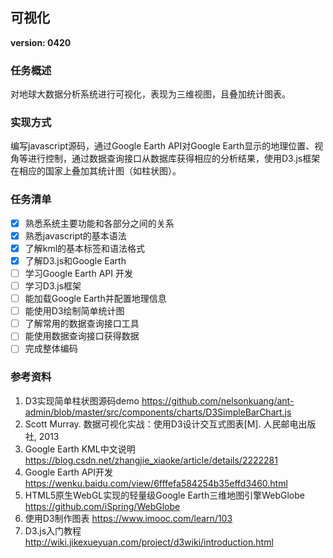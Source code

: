 ##  可视化 
**version: 0420**  
###  任务概述
对地球大数据分析系统进行可视化，表现为三维视图，且叠加统计图表。
###  实现方式
编写javascript源码，通过Google Earth API对Google Earth显示的地理位置、视角等进行控制，通过数据查询接口从数据库获得相应的分析结果，使用D3.js框架在相应的国家上叠加其统计图（如柱状图）。  
###  任务清单   
- [x]  熟悉系统主要功能和各部分之间的关系  
- [x]  熟悉javascript的基本语法    
- [x]  了解kml的基本标签和语法格式  
- [x]  了解D3.js和Google Earth  
- [ ]  学习Google Earth API 开发  
- [ ]  学习D3.js框架  
- [ ]  能加载Google Earth并配置地理信息  
- [ ]  能使用D3绘制简单统计图  
- [ ]  了解常用的数据查询接口工具  
- [ ]  能使用数据查询接口获得数据  
- [ ]  完成整体编码      
###  参考资料  
1. D3实现简单柱状图源码demo https://github.com/nelsonkuang/ant-admin/blob/master/src/components/charts/D3SimpleBarChart.js  
2. Scott Murray. 数据可视化实战：使用D3设计交互式图表[M]. 人民邮电出版社, 2013 
3. Google Earth KML中文说明 https://blog.csdn.net/zhangjie_xiaoke/article/details/2222281  
4. Google Earth API开发 https://wenku.baidu.com/view/6fffefa584254b35effd3460.html
5. HTML5原生WebGL实现的轻量级Google Earth三维地图引擎WebGlobe https://github.com/iSpring/WebGlobe
6. 使用D3制作图表 https://www.imooc.com/learn/103
7. D3.js入门教程 http://wiki.jikexueyuan.com/project/d3wiki/introduction.html
